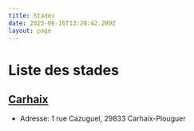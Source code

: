 ```yaml
---
title: Stades
date: 2025-06-16T13:28:42.289Z
layout: page
---
```


# Liste des stades


## [Carhaix](/stades/Carhaix/)
- Adresse: 1 rue Cazuguel, 29833 Carhaix-Plouguer


